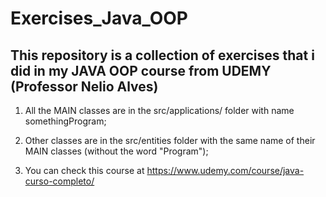 # Exercises_Java_OOP

## This repository is a collection of exercises that i did in my JAVA OOP course from UDEMY (Professor Nelio Alves)

1. All the MAIN classes are in the src/applications/ folder with name somethingProgram;

2. Other classes are in the src/entities folder with the same name of their MAIN classes (without the word "Program");

3. You can check this course at <https://www.udemy.com/course/java-curso-completo/>

